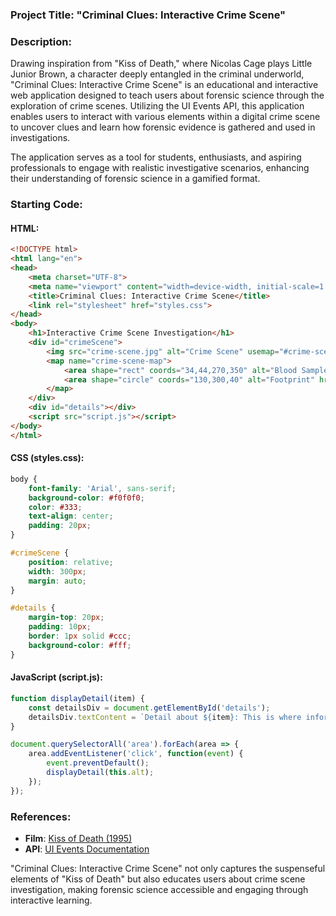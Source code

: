 ### Project Title: **"Criminal Clues: Interactive Crime Scene"**

### Description:
Drawing inspiration from "Kiss of Death," where Nicolas Cage plays Little Junior Brown, a character deeply entangled in the criminal underworld, "Criminal Clues: Interactive Crime Scene" is an educational and interactive web application designed to teach users about forensic science through the exploration of crime scenes. Utilizing the UI Events API, this application enables users to interact with various elements within a digital crime scene to uncover clues and learn how forensic evidence is gathered and used in investigations.

The application serves as a tool for students, enthusiasts, and aspiring professionals to engage with realistic investigative scenarios, enhancing their understanding of forensic science in a gamified format.

### Starting Code:

#### HTML:
```html
<!DOCTYPE html>
<html lang="en">
<head>
    <meta charset="UTF-8">
    <meta name="viewport" content="width=device-width, initial-scale=1.0">
    <title>Criminal Clues: Interactive Crime Scene</title>
    <link rel="stylesheet" href="styles.css">
</head>
<body>
    <h1>Interactive Crime Scene Investigation</h1>
    <div id="crimeScene">
        <img src="crime-scene.jpg" alt="Crime Scene" usemap="#crime-scene-map">
        <map name="crime-scene-map">
            <area shape="rect" coords="34,44,270,350" alt="Blood Sample" href="#" onclick="displayDetail('Blood Sample');">
            <area shape="circle" coords="130,300,40" alt="Footprint" href="#" onclick="displayDetail('Footprint');">
        </map>
    </div>
    <div id="details"></div>
    <script src="script.js"></script>
</body>
</html>
```

#### CSS (styles.css):
```css
body {
    font-family: 'Arial', sans-serif;
    background-color: #f0f0f0;
    color: #333;
    text-align: center;
    padding: 20px;
}

#crimeScene {
    position: relative;
    width: 300px;
    margin: auto;
}

#details {
    margin-top: 20px;
    padding: 10px;
    border: 1px solid #ccc;
    background-color: #fff;
}
```

#### JavaScript (script.js):
```javascript
function displayDetail(item) {
    const detailsDiv = document.getElementById('details');
    detailsDiv.textContent = `Detail about ${item}: This is where information about the ${item.toLowerCase()} will be displayed. For example, analysis results, possible suspects, or related forensic data.`;
}

document.querySelectorAll('area').forEach(area => {
    area.addEventListener('click', function(event) {
        event.preventDefault();
        displayDetail(this.alt);
    });
});
```

### References:
- **Film**: [Kiss of Death (1995)](https://en.wikipedia.org/wiki/Kiss_of_Death_(1995_film))
- **API**: [UI Events Documentation](https://developer.mozilla.org/en-US/docs/Web/API/UI_Events)

"Criminal Clues: Interactive Crime Scene" not only captures the suspenseful elements of "Kiss of Death" but also educates users about crime scene investigation, making forensic science accessible and engaging through interactive learning.